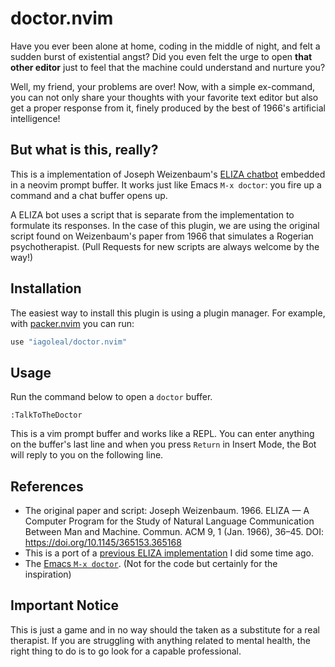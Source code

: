 # doctor.nvim

Have you ever been alone at home, coding in the middle of night,
and felt a sudden burst of existential angst?
Did you even felt the urge to open __that other editor__ just
to feel that the machine could understand and nurture you?

Well, my friend, your problems are over!
Now, with a simple ex-command, you can not only share your thoughts
with your favorite text editor but also get a proper response from it,
finely produced by the best of 1966's artificial intelligence!

## But what is this, really?

This is a implementation of Joseph Weizenbaum's [ELIZA chatbot][eliza-wikipedia]
embedded in a neovim prompt buffer.
It works just like Emacs `M-x doctor`: you fire up a command
and a chat buffer opens up.

A ELIZA bot uses a script that is separate from the implementation
to formulate its responses.
In the case of this plugin, we are using the original script
found on Weizenbaum's paper from 1966
that simulates a Rogerian psychotherapist.
(Pull Requests for new scripts are always welcome by the way!)


## Installation

The easiest way to install this plugin is using a plugin manager.
For example, with [packer.nvim][packer-url] you can run:

```lua
use "iagoleal/doctor.nvim"
```

## Usage

Run the command below to open a `doctor` buffer.

```vim
:TalkToTheDoctor
```

This is a vim prompt buffer and works like a REPL.
You can enter anything on the buffer's last line
and when you press `Return` in Insert Mode,
the Bot will reply to you on the following line.

## References

* The original paper and script: Joseph Weizenbaum. 1966. ELIZA — A Computer Program for the Study of Natural Language Communication Between Man and Machine. Commun. ACM 9, 1 (Jan. 1966), 36–45. DOI: https://doi.org/10.1145/365153.365168
* This is a port of a [previous ELIZA implementation](https://github.com/iagoleal/eliza) I did some time ago.
* The [Emacs `M-x doctor`](https://www.emacswiki.org/emacs/EmacsDoctor). (Not for the code but certainly for the inspiration)

## Important Notice

This is just a game and in no way should the taken as a substitute for a real therapist.
If you are struggling with anything related to mental health,
the right thing to do is to go look for a capable professional.


[packer-url]: https://github.com/wbthomason/packer.nvim
[eliza-wikipedia]: https://en.wikipedia.org/wiki/ELIZA
